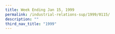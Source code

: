 ```yaml
---
title: Week Ending Jan 15, 1999
permalink: /industrial-relations-sup/1999/0115/
description: ""
third_nav_title: "1999"
---
```

